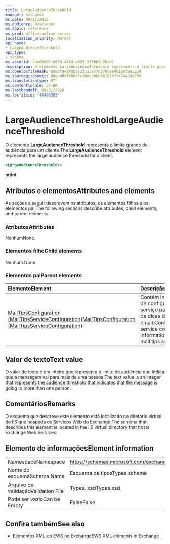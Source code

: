 ```yaml
---
title: LargeAudienceThreshold
manager: sethgros
ms.date: 09/17/2015
ms.audience: Developer
ms.topic: reference
ms.prod: office-online-server
localization_priority: Normal
api_name:
- LargeAudienceThreshold
api_type:
- schema
ms.assetid: dacd9db7-b8f0-445d-a3d1-3356b8c2bcd1
description: O elemento LargeAudienceThreshold representa o limite grande de audiência para um cliente.
ms.openlocfilehash: 6d85f9eaf8b7723713877d376876461befa92324
ms.sourcegitcommit: 88ec988f2bb67c1866d06b361615f3674a24e795
ms.translationtype: MT
ms.contentlocale: pt-BR
ms.lasthandoff: 05/31/2020
ms.locfileid: "44466385"
---
```

# <a name="largeaudiencethreshold"></a><span data-ttu-id="bac5d-103">LargeAudienceThreshold</span><span class="sxs-lookup"><span data-stu-id="bac5d-103">LargeAudienceThreshold</span></span>

<span data-ttu-id="bac5d-104">O elemento **LargeAudienceThreshold** representa o limite grande de audiência para um cliente.</span><span class="sxs-lookup"><span data-stu-id="bac5d-104">The **LargeAudienceThreshold** element represents the large audience threshold for a client.</span></span> 
  
```XML
<LargeAudienceThreshold/>
```

 <span data-ttu-id="bac5d-105">**int**</span><span class="sxs-lookup"><span data-stu-id="bac5d-105">**int**</span></span>
## <a name="attributes-and-elements"></a><span data-ttu-id="bac5d-106">Atributos e elementos</span><span class="sxs-lookup"><span data-stu-id="bac5d-106">Attributes and elements</span></span>

<span data-ttu-id="bac5d-107">As seções a seguir descrevem os atributos, os elementos filhos e os elementos pai.</span><span class="sxs-lookup"><span data-stu-id="bac5d-107">The following sections describe attributes, child elements, and parent elements.</span></span>
  
### <a name="attributes"></a><span data-ttu-id="bac5d-108">Atributos</span><span class="sxs-lookup"><span data-stu-id="bac5d-108">Attributes</span></span>

<span data-ttu-id="bac5d-109">Nenhum</span><span class="sxs-lookup"><span data-stu-id="bac5d-109">None.</span></span>
  
### <a name="child-elements"></a><span data-ttu-id="bac5d-110">Elementos filho</span><span class="sxs-lookup"><span data-stu-id="bac5d-110">Child elements</span></span>

<span data-ttu-id="bac5d-111">Nenhum.</span><span class="sxs-lookup"><span data-stu-id="bac5d-111">None.</span></span>
  
### <a name="parent-elements"></a><span data-ttu-id="bac5d-112">Elementos pai</span><span class="sxs-lookup"><span data-stu-id="bac5d-112">Parent elements</span></span>

|<span data-ttu-id="bac5d-113">**Elemento**</span><span class="sxs-lookup"><span data-stu-id="bac5d-113">**Element**</span></span>|<span data-ttu-id="bac5d-114">**Descrição**</span><span class="sxs-lookup"><span data-stu-id="bac5d-114">**Description**</span></span>|
|:-----|:-----|
|[<span data-ttu-id="bac5d-115">MailTipsConfiguration (MailTipsServiceConfiguration)</span><span class="sxs-lookup"><span data-stu-id="bac5d-115">MailTipsConfiguration (MailTipsServiceConfiguration)</span></span>](mailtipsconfiguration-mailtipsserviceconfiguration.md) <br/> |<span data-ttu-id="bac5d-116">Contém informações de configuração de serviço para o serviço de dicas de email.</span><span class="sxs-lookup"><span data-stu-id="bac5d-116">Contains service configuration information for the mail tips service.</span></span>  <br/> |
   
## <a name="text-value"></a><span data-ttu-id="bac5d-117">Valor de texto</span><span class="sxs-lookup"><span data-stu-id="bac5d-117">Text value</span></span>

<span data-ttu-id="bac5d-118">O valor de texto é um inteiro que representa o limite de audiência que indica que a mensagem vai para mais de uma pessoa.</span><span class="sxs-lookup"><span data-stu-id="bac5d-118">The text value is an integer that represents the audience threshold that indicates that the message is going to more than one person.</span></span>
  
## <a name="remarks"></a><span data-ttu-id="bac5d-119">Comentários</span><span class="sxs-lookup"><span data-stu-id="bac5d-119">Remarks</span></span>

<span data-ttu-id="bac5d-120">O esquema que descreve este elemento está localizado no diretório virtual do IIS que hospeda os Serviços Web do Exchange.</span><span class="sxs-lookup"><span data-stu-id="bac5d-120">The schema that describes this element is located in the IIS virtual directory that hosts Exchange Web Services.</span></span>
  
## <a name="element-information"></a><span data-ttu-id="bac5d-121">Elemento de informações</span><span class="sxs-lookup"><span data-stu-id="bac5d-121">Element information</span></span>

|||
|:-----|:-----|
|<span data-ttu-id="bac5d-122">Namespace</span><span class="sxs-lookup"><span data-stu-id="bac5d-122">Namespace</span></span>  <br/> |https://schemas.microsoft.com/exchange/services/2006/types  <br/> |
|<span data-ttu-id="bac5d-123">Nome do esquema</span><span class="sxs-lookup"><span data-stu-id="bac5d-123">Schema Name</span></span>  <br/> |<span data-ttu-id="bac5d-124">Esquema de tipos</span><span class="sxs-lookup"><span data-stu-id="bac5d-124">Types schema</span></span>  <br/> |
|<span data-ttu-id="bac5d-125">Arquivo de validação</span><span class="sxs-lookup"><span data-stu-id="bac5d-125">Validation File</span></span>  <br/> |<span data-ttu-id="bac5d-126">Types. xsd</span><span class="sxs-lookup"><span data-stu-id="bac5d-126">Types.xsd</span></span>  <br/> |
|<span data-ttu-id="bac5d-127">Pode ser vazio</span><span class="sxs-lookup"><span data-stu-id="bac5d-127">Can be Empty</span></span>  <br/> |<span data-ttu-id="bac5d-128">False</span><span class="sxs-lookup"><span data-stu-id="bac5d-128">False</span></span>  <br/> |
   
## <a name="see-also"></a><span data-ttu-id="bac5d-129">Confira também</span><span class="sxs-lookup"><span data-stu-id="bac5d-129">See also</span></span>



- [<span data-ttu-id="bac5d-130">Elementos XML do EWS no Exchange</span><span class="sxs-lookup"><span data-stu-id="bac5d-130">EWS XML elements in Exchange</span></span>](ews-xml-elements-in-exchange.md)

